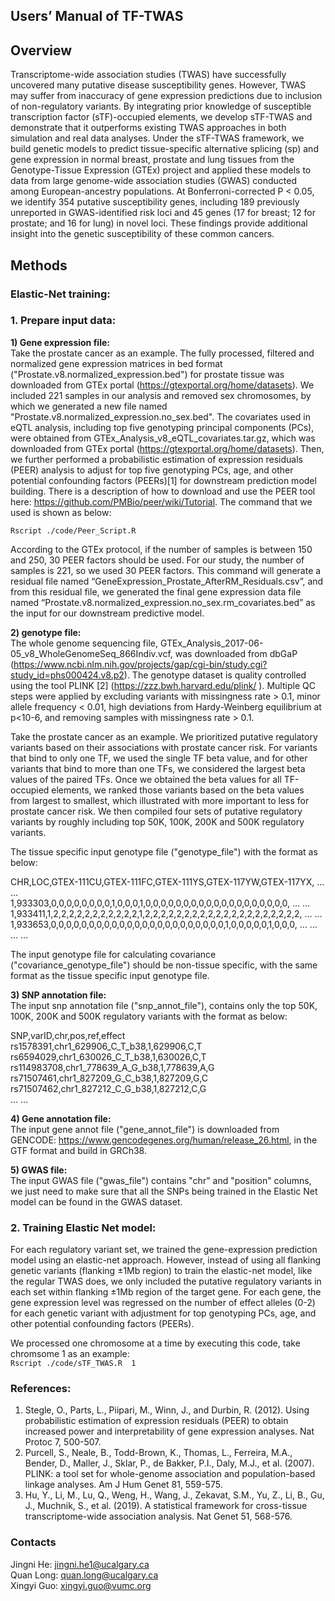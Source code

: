 ## Users’ Manual of TF-TWAS

## Overview
Transcriptome-wide association studies (TWAS) have successfully uncovered many putative disease susceptibility genes. However, TWAS may suffer from inaccuracy of gene expression predictions due to inclusion of non-regulatory variants. By integrating prior knowledge of susceptible transcription factor (sTF)-occupied elements, we develop sTF-TWAS and demonstrate that it outperforms existing TWAS approaches in both simulation and real data analyses. Under the sTF-TWAS framework, we build genetic models to predict tissue-specific alternative splicing (sp) and gene expression in normal breast, prostate and lung tissues from the Genotype-Tissue Expression (GTEx) project and applied these models to data from large genome-wide association studies (GWAS) conducted among European-ancestry populations. At Bonferroni-corrected P < 0.05, we identify 354 putative susceptibility genes, including 189 previously unreported in GWAS-identified risk loci and 45 genes (17 for breast; 12 for prostate; and 16 for lung) in novel loci. These findings provide additional insight into the genetic susceptibility of these common cancers. 

## Methods
### Elastic-Net training: 
### 1. Prepare input data: 

**1)	Gene expression file:** \
Take the prostate cancer as an example. The fully processed, filtered and normalized gene expression matrices in bed format ("Prostate.v8.normalized_expression.bed") for prostate tissue was downloaded from GTEx portal (https://gtexportal.org/home/datasets). We included 221 samples in our analysis and removed sex chromosomes, by which we generated a new file named "Prostate.v8.normalized_expression.no_sex.bed". The covariates used in eQTL analysis, including top five genotyping principal components (PCs), were obtained from GTEx_Analysis_v8_eQTL_covariates.tar.gz, which was downloaded from GTEx portal (https://gtexportal.org/home/datasets). Then, we further performed a probabilistic estimation of expression residuals (PEER) analysis to adjust for top five genotyping PCs, age, and other potential confounding factors (PEERs)[1] for downstream prediction model building. There is a description of how to download and use the PEER tool here: https://github.com/PMBio/peer/wiki/Tutorial. The command that we used is shown as below: 

`Rscript ./code/Peer_Script.R`

According to the GTEx protocol, if the number of samples is between 150 and 250, 30 PEER factors should be used. For our study, the number of samples is 221, so we used 30 PEER factors. This command will generate a residual file named “GeneExpression_Prostate_AfterRM_Residuals.csv”, and from this residual file, we generated the final gene expression data file named “Prostate.v8.normalized_expression.no_sex.rm_covariates.bed” as the input for our downstream predictive model. 

**2)	genotype file:**  
The whole genome sequencing file, GTEx_Analysis_2017-06-05_v8_WholeGenomeSeq_866Indiv.vcf, was downloaded from dbGaP (https://www.ncbi.nlm.nih.gov/projects/gap/cgi-bin/study.cgi?study_id=phs000424.v8.p2). The genotype dataset is quality controlled using the tool PLINK [2] (https://zzz.bwh.harvard.edu/plink/ ). Multiple QC steps were applied by excluding variants with missingness rate > 0.1, minor allele frequency < 0.01, high deviations from Hardy-Weinberg equilibrium at p<10-6, and removing samples with missingness rate > 0.1.

Take the prostate cancer as an example. We prioritized putative regulatory variants based on their associations with prostate cancer risk. For variants that bind to only one TF, we used the single TF beta value, and for other variants that bind to more than one TFs, we considered the largest beta values of the paired TFs. Once we obtained the beta values for all TF-occupied elements, we ranked those variants based on the beta values from largest to smallest, which illustrated with more important to less for prostate cancer risk. We then compiled four sets of putative regulatory variants by roughly including top 50K, 100K, 200K and 500K regulatory variants. 

The tissue specific input genotype file ("genotype_file") with the format as below:

 CHR,LOC,GTEX-111CU,GTEX-111FC,GTEX-111YS,GTEX-117YW,GTEX-117YX, … … \
 1,933303,0,0,0,0,0,0,0,0,1,0,0,0,1,0,0,0,0,0,0,0,0,0,0,0,0,0,0,0,0,0,0,0, … … \
 1,933411,1,2,2,2,2,2,2,2,2,2,2,2,1,2,2,2,2,2,2,2,2,2,2,2,2,2,2,2,2,2,2,2,2, … … \
 1,933653,0,0,0,0,0,0,0,0,0,0,0,0,0,0,0,0,0,0,0,0,0,0,0,1,0,0,0,0,0,1,0,0,0, … … \
 … …

The input genotype file for calculating covariance ("covariance_genotype_file") should be non-tissue specific, with the same format as the tissue specific input genotype file.


**3)	SNP annotation file:** \
The input snp annotation file ("snp_annot_file"), contains only the top 50K, 100K, 200K and 500K regulatory variants with the format as below: 

SNP,varID,chr,pos,ref,effect \
rs1578391,chr1_629906_C_T_b38,1,629906,C,T \
rs6594029,chr1_630026_C_T_b38,1,630026,C,T \
rs114983708,chr1_778639_A_G_b38,1,778639,A,G \
rs71507461,chr1_827209_G_C_b38,1,827209,G,C \
rs71507462,chr1_827212_C_G_b38,1,827212,C,G \
… …


**4)	Gene annotation file:** \
The input gene annot file ("gene_annot_file") is downloaded from GENCODE: https://www.gencodegenes.org/human/release_26.html, in the GTF format and build in GRCh38.


**5)	GWAS file:** \
The input GWAS file ("gwas_file") contains "chr" and "position" columns, we just need to make sure that all the SNPs being trained in the Elastic Net model can be found in the GWAS dataset.


### 2. Training Elastic Net model:
For each regulatory variant set, we trained the gene-expression prediction model using an elastic-net approach. However, instead of using all flanking genetic variants (flanking ±1Mb region) to train the elastic-net model, like the regular TWAS does, we only included the putative regulatory variants in each set within flanking ±1Mb region of the target gene. For each gene, the gene expression level was regressed on the number of effect alleles (0-2) for each genetic variant with adjustment for top genotyping PCs, age, and other potential confounding factors (PEERs). 

We processed one chromosome at a time by executing this code, take chromsome 1 as an example:\
`Rscript ./code/sTF_TWAS.R  1`


### References: 
1. Stegle, O., Parts, L., Piipari, M., Winn, J., and Durbin, R. (2012). Using probabilistic estimation of expression residuals (PEER) to obtain increased power and interpretability of gene expression analyses. Nat Protoc 7, 500-507.
2. Purcell, S., Neale, B., Todd-Brown, K., Thomas, L., Ferreira, M.A., Bender, D., Maller, J., Sklar, P., de Bakker, P.I., Daly, M.J., et al. (2007). PLINK: a tool set for whole-genome association and population-based linkage analyses. Am J Hum Genet 81, 559-575.
3. Hu, Y., Li, M., Lu, Q., Weng, H., Wang, J., Zekavat, S.M., Yu, Z., Li, B., Gu, J., Muchnik, S., et al. (2019). A statistical framework for cross-tissue transcriptome-wide association analysis. Nat Genet 51, 568-576.

### Contacts
  Jingni He: jingni.he1@ucalgary.ca<br>
  Quan Long: quan.long@ucalgary.ca<br>
  Xingyi Guo: xingyi.guo@vumc.org<br>
